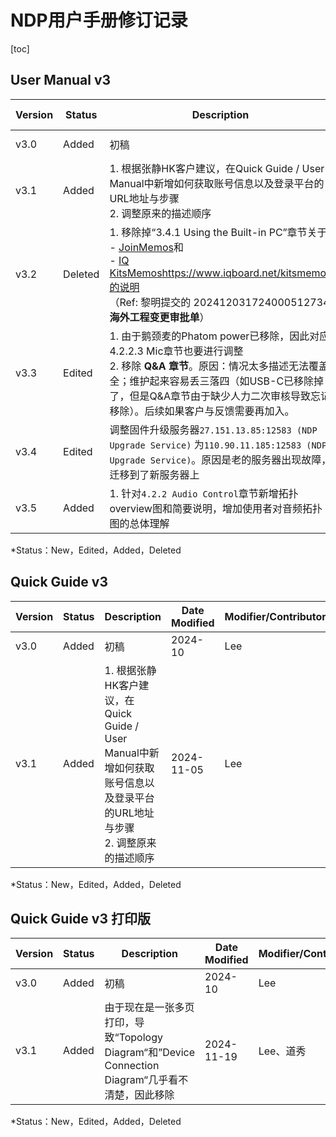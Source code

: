 # NDP用户手册修订记录

[toc]



## User Manual v3

| Version | Status  | Description                                                  | Date Modified | Modifier/Contributor |
| ------- | ------- | ------------------------------------------------------------ | ------------- | -------------------- |
| v3.0    | Added   | 初稿                                                         | 2024-10       | Lee                  |
| v3.1    | Added   | 1. 根据张静HK客户建议，在Quick Guide / User Manual中新增如何获取账号信息以及登录平台的URL地址与步骤<br />2. 调整原来的描述顺序 | 2024-11-05    | Lee                  |
| v3.2    | Deleted | 1. 移除掉“3.4.1 Using the Built-in PC”章节关于<br />- [JoinMemos](https://www.iqboard.net/jms.php)和<br />- [IQ KitsMemos](https://www.iqboard.net/kitsmemos)https://www.iqboard.net/kitsmemos的说明<br />（Ref: 黎明提交的 202412031724000512734  **海外工程变更审批单**） | 2024-12-10    | 黎明，Lee            |
| v3.3    | Edited  | 1. 由于鹅颈麦的Phatom power已移除，因此对应4.2.2.3 Mic章节也要进行调整<br />2. 移除 **Q&A 章节**。原因：情况太多描述无法覆盖全；维护起来容易丢三落四（如USB-C已移除掉了，但是Q&A章节由于缺少人力二次审核导致忘记移除）。后续如果客户与反馈需要再加入。 | 2024-12-12    | 诗雨，Lee            |
| v3.4    | Edited  | 调整固件升级服务器`27.151.13.85:12583 (NDP Upgrade Service)` 为`110.90.11.185:12583 (NDP Upgrade Service)`。原因是老的服务器出现故障，迁移到了新服务器上 | 2024-12-19    | Lee                  |
| v3.5    | Added   | 1. 针对`4.2.2 Audio Control`章节新增拓扑overview图和简要说明，增加使用者对音频拓扑图的总体理解 | 2025-02-11    | Lee、道秀            |

*Status：New，Edited，Added，Deleted





## Quick Guide v3 

| Version | Status | Description                                                  | Date Modified | Modifier/Contributor |
| ------- | ------ | ------------------------------------------------------------ | ------------- | -------------------- |
| v3.0    | Added  | 初稿                                                         | 2024-10       | Lee                  |
| v3.1    | Added  | 1. 根据张静HK客户建议，在Quick Guide / User Manual中新增如何获取账号信息以及登录平台的URL地址与步骤<br />2. 调整原来的描述顺序 | 2024-11-05    | Lee                  |

*Status：New，Edited，Added，Deleted





## Quick Guide v3 打印版

| Version | Status | Description                                                  | Date Modified | Modifier/Contributor |
| ------- | ------ | ------------------------------------------------------------ | ------------- | -------------------- |
| v3.0    | Added  | 初稿                                                         | 2024-10       | Lee                  |
| v3.1    | Added  | 由于现在是一张多页打印，导致“Topology Diagram“和”Device Connection Diagram“几乎看不清楚，因此移除 | 2024-11-19    | Lee、道秀            |

*Status：New，Edited，Added，Deleted

